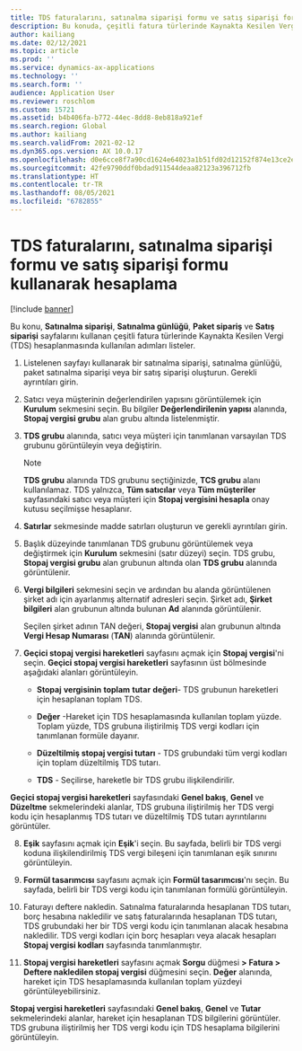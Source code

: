 ```yaml
---
title: TDS faturalarını, satınalma siparişi formu ve satış siparişi formu kullanarak hesaplama
description: Bu konuda, çeşitli fatura türlerinde Kaynakta Kesilen Vergi (TDS) hesaplamaya yönelik adımlar listelenmektedir.
author: kailiang
ms.date: 02/12/2021
ms.topic: article
ms.prod: ''
ms.service: dynamics-ax-applications
ms.technology: ''
ms.search.form: ''
audience: Application User
ms.reviewer: roschlom
ms.custom: 15721
ms.assetid: b4b406fa-b772-44ec-8dd8-8eb818a921ef
ms.search.region: Global
ms.author: kailiang
ms.search.validFrom: 2021-02-12
ms.dyn365.ops.version: AX 10.0.17
ms.openlocfilehash: d0e6cce8f7a90cd1624e64023a1b51fd02d12152f874e13ce2e5d22af16fe173
ms.sourcegitcommit: 42fe9790ddf0bdad911544deaa82123a396712fb
ms.translationtype: HT
ms.contentlocale: tr-TR
ms.lasthandoff: 08/05/2021
ms.locfileid: "6782855"
---
```

# <a name="calculate-tds-invoices-using-purchase-order-form-and-sales-order-form"></a>TDS faturalarını, satınalma siparişi formu ve satış siparişi formu kullanarak hesaplama

[!include [banner](../includes/banner.md)]

Bu konu, **Satınalma siparişi**, **Satınalma günlüğü**, **Paket sipariş** ve **Satış siparişi** sayfalarını kullanan çeşitli fatura türlerinde Kaynakta Kesilen Vergi (TDS) hesaplanmasında kullanılan adımları listeler.

1. Listelenen sayfayı kullanarak bir satınalma siparişi, satınalma günlüğü, paket satınalma siparişi veya bir satış siparişi oluşturun. Gerekli ayrıntıları girin.

2. Satıcı veya müşterinin değerlendirilen yapısını görüntülemek için **Kurulum** sekmesini seçin. Bu bilgiler **Değerlendirilenin yapısı** alanında, **Stopaj vergisi grubu** alan grubu altında listelenmiştir.

3. **TDS grubu** alanında, satıcı veya müşteri için tanımlanan varsayılan TDS grubunu görüntüleyin veya değiştirin.

   > [!NOTE]
   > **TDS grubu** alanında TDS grubunu seçtiğinizde, **TCS grubu** alanı kullanılamaz. TDS yalnızca, **Tüm satıcılar** veya **Tüm müşteriler** sayfasındaki satıcı veya müşteri için **Stopaj vergisini hesapla** onay kutusu seçilmişse hesaplanır.  

4. **Satırlar** sekmesinde madde satırları oluşturun ve gerekli ayrıntıları girin.

5. Başlık düzeyinde tanımlanan TDS grubunu görüntülemek veya değiştirmek için **Kurulum** sekmesini (satır düzeyi) seçin. TDS grubu, **Stopaj vergisi grubu** alan grubunun altında olan **TDS grubu** alanında görüntülenir.

6. **Vergi bilgileri** sekmesini seçin ve ardından bu alanda görüntülenen şirket adı için ayarlanmış alternatif adresleri seçin. Şirket adı, **Şirket bilgileri** alan grubunun altında bulunan **Ad** alanında görüntülenir. 

   Seçilen şirket adının TAN değeri, **Stopaj vergisi** alan grubunun altında **Vergi Hesap Numarası** (**TAN**) alanında görüntülenir. 

7. **Geçici stopaj vergisi hareketleri** sayfasını açmak için **Stopaj vergisi**'ni seçin. **Geçici stopaj vergisi hareketleri** sayfasının üst bölmesinde aşağıdaki alanları görüntüleyin.

   - **Stopaj** **vergisinin** **toplam** **tutar** **değeri**- TDS grubunun hareketleri için hesaplanan toplam TDS.

   - **Değer** -Hareket için TDS hesaplamasında kullanılan toplam yüzde. Toplam yüzde, TDS grubuna iliştirilmiş TDS vergi kodları için tanımlanan formüle dayanır.

   - **Düzeltilmiş stopaj vergisi tutarı** - TDS grubundaki tüm vergi kodları için toplam düzeltilmiş TDS tutarı.

   - **TDS** - Seçilirse, hareketle bir TDS grubu ilişkilendirilir.

**Geçici stopaj vergisi hareketleri** sayfasındaki **Genel bakış**, **Genel** ve **Düzeltme** sekmelerindeki alanlar, TDS grubuna iliştirilmiş her TDS vergi kodu için hesaplanmış TDS tutarı ve düzeltilmiş TDS tutarı ayrıntılarını görüntüler.

8. **Eşik** sayfasını açmak için **Eşik**'i seçin. Bu sayfada, belirli bir TDS vergi koduna ilişkilendirilmiş TDS vergi bileşeni için tanımlanan eşik sınırını görüntüleyin.

9. **Formül tasarımcısı** sayfasını açmak için **Formül tasarımcısı**'nı seçin. Bu sayfada, belirli bir TDS vergi kodu için tanımlanan formülü görüntüleyin. 

10. Faturayı deftere nakledin. Satınalma faturalarında hesaplanan TDS tutarı, borç hesabına nakledilir ve satış faturalarında hesaplanan TDS tutarı, TDS grubundaki her bir TDS vergi kodu için tanımlanan alacak hesabına nakledilir. TDS vergi kodları için borç hesapları veya alacak hesapları **Stopaj vergisi kodları** sayfasında tanımlanmıştır.

11. **Stopaj vergisi hareketleri** sayfasını açmak **Sorgu** düğmesi **> Fatura > Deftere nakledilen stopaj vergisi** düğmesini seçin. **Değer** alanında, hareket için TDS hesaplamasında kullanılan toplam yüzdeyi görüntüleyebilirsiniz.

**Stopaj vergisi hareketleri** sayfasındaki **Genel bakış**, **Genel** ve **Tutar** sekmelerindeki alanlar, hareket için hesaplanan TDS bilgilerini görüntüler. TDS grubuna iliştirilmiş her TDS vergi kodu için TDS hesaplama bilgilerini görüntüleyin.
